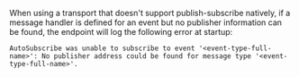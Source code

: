 When using a transport that doesn't support publish-subscribe natively, if a message handler is defined for an event but no publisher information can be found, the endpoint will log the following error at startup:

```
AutoSubscribe was unable to subscribe to event '<event-type-full-name>': No publisher address could be found for message type '<event-type-full-name>'.
```